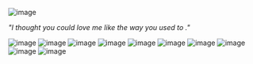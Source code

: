![image](https://tenor.com/en-GB/view/jinx-arcane-league-of-legends-arcane-jinx-jinx-arcane-gif-23869766.gif)

*"I thought you could love me like the way you used to ."*

![image](https://adriansblinkiecollection.neocities.org/a2.gif) ![image](https://adriansblinkiecollection.neocities.org/a27.gif) ![image](https://adriansblinkiecollection.neocities.org/a3.gif) ![image](https://adriansblinkiecollection.neocities.org/a45.gif) ![image](https://adriansblinkiecollection.neocities.org/a56.gif)
![image](https://adriansblinkiecollection.neocities.org/b19.gif) ![image](https://adriansblinkiecollection.neocities.org/b9.gif) ![image](https://adriansblinkiecollection.neocities.org/b15.gif) ![image](https://adriansblinkiecollection.neocities.org/b26.gif) ![image](https://adriansblinkiecollection.neocities.org/b10.gif)
